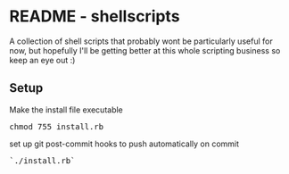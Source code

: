README - shellscripts
=================

A collection of shell scripts that probably wont be particularly useful for now, but hopefully I'll be getting better at this whole scripting business so keep an eye out :)

Setup
-----

Make the install file executable
  <pre>chmod 755 install.rb</pre>

set up git post-commit hooks to push automatically on commit
  <pre>`./install.rb`</pre>
